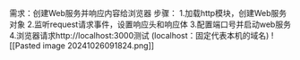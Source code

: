 需求：创建Web服务并响应内容给浏览器
步骤：
1.加载http模块，创建Web服务对象
2.监听request请求事件，设置响应头和响应体
3.配置端口号并启动web服务
4.浏览器请求http://localhost:3000测试
(localhost：固定代表本机的域名)
![[Pasted image 20241026091824.png]]